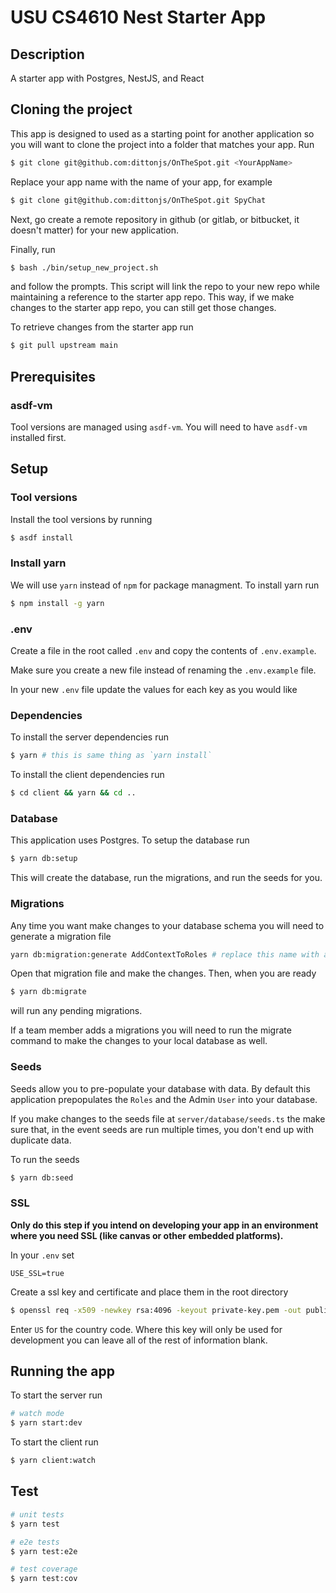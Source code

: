 # USU CS4610 Nest Starter App

## Description
A starter app with Postgres, NestJS, and React

## Cloning the project
This app is designed to used as a starting point for another application so you will want to clone the project into a folder that matches your app. Run
```bash
$ git clone git@github.com:dittonjs/OnTheSpot.git <YourAppName>
```

Replace your app name with the name of your app, for example
```bash
$ git clone git@github.com:dittonjs/OnTheSpot.git SpyChat
```

Next, go create a remote repository in github (or gitlab, or bitbucket, it doesn't matter) for your new application.

Finally, run
```bash
$ bash ./bin/setup_new_project.sh
```
and follow the prompts. This script will link the repo to your new repo while maintaining a reference to the starter app repo. This way, if we make changes to the starter app repo, you can still get those changes.

To retrieve changes from the starter app run
```bash
$ git pull upstream main
```
## Prerequisites
### asdf-vm
Tool versions are managed using `asdf-vm`. You will need to have `asdf-vm` installed first.

## Setup
### Tool versions
Install the tool versions by running
```bash
$ asdf install
```

### Install yarn
We will use `yarn` instead of `npm` for package managment. To install yarn run
```bash
$ npm install -g yarn
```

### .env
Create a file in the root called `.env` and copy the contents of `.env.example`.

Make sure you create a new file instead of renaming the `.env.example` file.

In your new `.env` file update the values for each key as you would like

### Dependencies
To install the server dependencies run
```bash
$ yarn # this is same thing as `yarn install`
```

To install the client dependencies run
```bash
$ cd client && yarn && cd ..
```

### Database
This application uses Postgres. To setup the database run
```bash
$ yarn db:setup
```
This will create the database, run the migrations, and run the seeds for you.

### Migrations
Any time you want make changes to your database schema you will need to generate a migration file
```bash
yarn db:migration:generate AddContextToRoles # replace this name with a name that describes your migration
```
Open that migration file and make the changes. Then, when you are ready
```bash
$ yarn db:migrate
```
will run any pending migrations.

If a team member adds a migrations you will need to run the migrate command to make the changes to your local database as well.

### Seeds
Seeds allow you to pre-populate your database with data. By default this application prepopulates the `Roles` and the Admin `User` into your database.

If you make changes to the seeds file at `server/database/seeds.ts` the make sure that, in the event seeds are run multiple times, you don't end up with duplicate data.

To run the seeds
```bash
$ yarn db:seed
```

### SSL
**Only do this step if you intend on developing your app in an environment where you need SSL (like canvas or other embedded platforms).**

In your `.env` set
```
USE_SSL=true
```

Create a ssl key and certificate and place them in the root directory

```bash
$ openssl req -x509 -newkey rsa:4096 -keyout private-key.pem -out public-cert.pem -sha256 -nodes
```
Enter `US` for the country code. Where this key will only be used for development you can leave all of the rest of information blank.

## Running the app
To start the server run
```bash
# watch mode
$ yarn start:dev
```

To start the client run
```bash
$ yarn client:watch
```

## Test

```bash
# unit tests
$ yarn test

# e2e tests
$ yarn test:e2e

# test coverage
$ yarn test:cov
```
